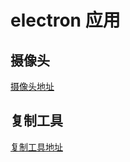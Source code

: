 # electron 应用

## 摄像头

[摄像头地址](https://github.com/starrysky-future/myCamera)

## 复制工具

[复制工具地址](https://github.com/starrysky-future/copyRecord)
